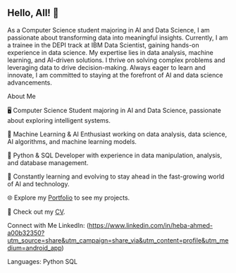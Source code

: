 ## Hello, All! 👋
As a Computer Science student majoring in AI and Data Science, I am passionate about transforming data into meaningful insights. Currently, I am a trainee in the DEPI track at IBM Data Scientist, gaining hands-on experience in data science. My expertise lies in data analysis, machine learning, and AI-driven solutions. I thrive on solving complex problems and leveraging data to drive decision-making. Always eager to learn and innovate, I am committed to staying at the forefront of AI and data science advancements.


About Me

🖥️ Computer Science Student majoring in AI and Data Science, passionate about exploring intelligent systems.

🤖 Machine Learning & AI Enthusiast working on data analysis, data science, AI algorithms, and machine learning models.

🐍 Python & SQL Developer with experience in data manipulation, analysis, and database management.

🌟 Constantly learning and evolving to stay ahead in the fast-growing world of AI and technology.

🌐 Explore my [Portfolio](https://www.canva.com/design/DAGe5PMVPaQ/EaMVNlkMW0t8uRwMDAHrfg/edit?utm_content=DAGe5PMVPaQ&utm_campaign=designshare&utm_medium=link2&utm_source=sharebutton) to see my projects.

📄 Check out my [CV](https://drive.google.com/file/d/1qCwhoCb5ePsP_wmDScdev_OZjkSwfFck/view?usp=drive_link).

Connect with Me
LinkedIn: (https://www.linkedin.com/in/heba-ahmed-a00b32350?utm_source=share&utm_campaign=share_via&utm_content=profile&utm_medium=android_app)

Languages:
Python
SQL
